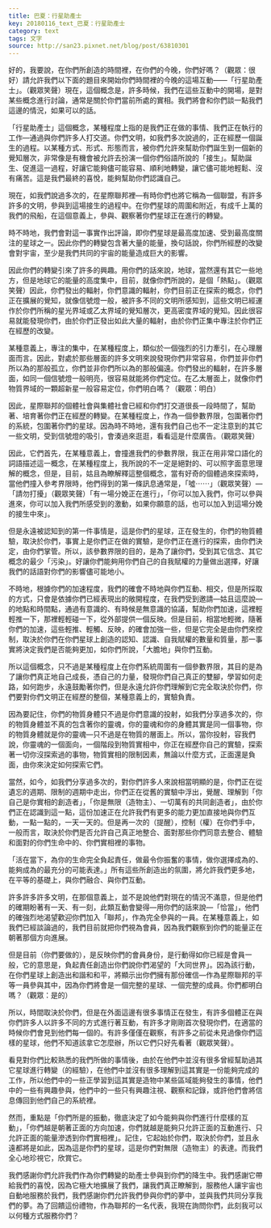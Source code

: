 ```yaml
---
title: 巴夏：行星助產士
key: 20180116_text_巴夏：行星助產士
category: text
tags: 文字
source: http://san23.pixnet.net/blog/post/63810301
---
```


好的，我要說，在你們所創造的時間裡，在你們的今晚，你們好嗎？（觀眾：很好）請允許我們以下面的題目來開始你們時間裡的今晚的這場互動——「行星助產士」。（觀眾笑聲）現在，這個概念是，許多時候，我們在這些互動中的開場，是對某些概念進行討論，通常是關於你們當前所處的實相。我們將會和你們談一點我們這邊的情況，如果可以的話。

「行星助產士」這個概念，某種程度上指的是我們正在做的事情、我們正在執行的工作—通過與你們許多人打交道。你們文明，如我們多次說過的，正在經歷一個誕生的過程。以某種方式、形式、形態而言，被你們允許來幫助你們誕生到一個新的覺知層次，非常像是有機會被允許去扮演一個你們俗語所說的「接生」。幫助誕生、促進這一過程，好讓它能夠儘可能容易、順利地轉變，讓它儘可能地輕鬆、沒有痛苦。這是我們最終的喜悅，能夠幫助你們認識自己。

現在，如我們說過多次的，在星際聯邦裡—有時你們也將它稱為一個聯盟，有許多許多的文明，參與到這場接生的過程中。在你們星球的周圍和附近，有成千上萬的我們的飛船，在這個意義上，參與、觀察著你們星球正在進行的轉變。

時不時地，我們會對這一事實作出評論，即你們星球是最高度加速、受到最高度關注的星球之一。因此你們的轉變包含著大量的能量，換句話說，你們所經歷的改變會對宇宙，至少是我們共同的宇宙的能量造成巨大的影響。

因此你們的轉變引來了許多的興趣。用你們的話來說，地球，當然還有其它一些地方，但是地球它的能量的高度集中，目前，就像你們所說的，是個「熱點」。（觀眾笑聲）因此，你們發出的輻射，你們意識的輻射，你們目前正在探索的概念，你們正在擴展的覺知，就像信號燈一般，被許多不同的文明所感知到，這些文明已經運作於你們所稱的星光界域或乙太界域的覺知層次，更高密度界域的覺知。因此很容易就能發現你們，由於你們正發出如此大量的輻射，由於你們正集中專注於你們正在經歷的改變。

某種意義上，專注的集中，在某種程度上，類似於一個強烈的引力牽引，在心理層面而言。因此，對處於那些層面的許多文明來說發現你們非常容易，你們並非你們所以為的那般孤立，你們並非你們所以為的那般偏遠。你們發出的輻射，在許多層面，如同一個信號燈一般明亮，很容易就能將你們定位。在乙太層面上，就像你們物質界域的一顆超新星一般容易定位，你們明白嗎？（觀眾：明白）

因此，星際聯邦的個體社會與集體社會已經和你們打交道很長一段時間了，幫助著、培育著你們正在經歷的轉變。在某種程度上，作為一個參數界限，包圍著你們的系統，包圍著你們的星球。因為時不時地，還有我們自己也不一定注意到的其它一些文明，受到信號燈的吸引，會湊過來逛逛，看看這是什麼廣告。（觀眾笑聲）

因此，它們首先，在某種意義上，會撞進我們的參數界限，我正在用非常口語化的詞語描述這一概念，在某種程度上，我所說的不一定是絕對的、可以照字面意思理解的概念，但是，目前，姑且為瞭解釋這整個概念，當有好奇的個體過來探索時，當他們撞入參考界限時，他們得到的第一條訊息通常是，「噓⋯⋯」（觀眾笑聲）—「請勿打擾」（觀眾笑聲）「有一場分娩正在進行」，「你可以加入我們，你可以參與進來，你可以加入我們所感受到的激動，如果你願意的話，也可以加入到這場分娩的接生中來」。

但是永遠被認知到的第一件事情是，這是你們的星球，正在發生的，你們的物質體驗，取決於你們，事實上是你們正在做的實驗，是你們正在進行的探索，由你們決定，由你們掌管。所以，該參數界限的目的，是為了讓你們，受到其它信念、其它概念的最少「污染」。好讓你們能夠用你們自己的自我賦權的力量做出選擇，好讓我們的話語對你們的影響儘可能地小。

不時地，根據你們的加速程度，我們的確會不時地與你們互動、相交，但是所採取的方式，只會是依據你們已經表現出的敞開程度，在我們受到邀請—姑且這麼說—的地點和時間點，通過有意識的、有時候是無意識的協議，幫助你們加速，這裡輕輕推一下，那裡輕輕碰一下，從外部提供一個反映。但是目前，相當地輕微，隨著你們的加速，這些輕推、輕觸、反映，的確會加強一些，但是它完全是由你們來控制，取決於你們在你們星球上創造的認知、認識、自我賦權的數量和質量，那一事實將決定我們是否能夠更加，如你們所說，「大膽地」與你們互動。

所以這個概念，只不過是某種程度上在你們系統周圍有一個參數界限，其目的是為了讓你們真正地自己成長，憑自己的力量，發現你們自己真正的雙腳，學習如何走路，如何跑步，永遠鼓勵著你們，但是永遠允許你們理解到它完全取決於你們，你們要對你們文明正在經歷的整個，某種意義上的，實驗負責。

因為要記住，你們的物質身體只不過是你們意識的投射，如我們分享過多次的，你的物質身體並不真的包含著你的靈魂，你的靈魂和你的身體其實是同一個事物，你的物質身體就是你的靈魂—只不過是在物質的層面上。所以，當你投射，容我們說，你靈魂的一個面向，一個階段到物質實相中，你正在經歷你自己的實驗，探索著一切你沒探索過的事物，物質實相的限制因素，無論以什麼方式，正面還是負面，由你來決定如何探索它們。

當然，如今，如我們分享過多次的，對你們許多人來說相當明顯的是，你們正在從遺忘的週期、限制的週期中走出，你們正在從舊的實驗中浮出，覺醒、理解到「你自己是你實相的創造者」，「你是無限（造物主）、一切萬有的共同創造者」，由於你們正在認識到這一點，這份加速正在允許我們有更多的能力更加直接地與你們互動，一點一點的，一天一天的。但是再一次的（提醒），控制（權）在你們手中，一般而言，取決於你們是否允許自己真正地整合、面對那些你們同意去整合、體驗和面對的你們生命中的、你們實相裡的事物。

「活在當下，為你的生命完全負起責任，做最令你振奮的事情，做你選擇成為的、能夠成為的最充分的可能表達。」所有這些所創造出的氛圍，將允許我們更多地，在平等的基礎上，與你們融合、與你們互動。

許多許多許多文明，在那個意義上，並不是說他們對現在的情況不滿意，但是他們的確期盼著有一天、有一刻，此類互動會變得—用你們的話來說—「恰當」，他們的確強烈地渴望歡迎你們加入「聯邦」，作為完全參與的一員。在某種意義上，如我們已經談論過的，我們目前就把你們視為會員，因為我們觀察到你們的能量正在朝著那個方向進展。

但是目前（你們要做的），是反映你們的會員身份，是行動得如你已經是會員一般，它的意思是，負起責任創造出你們說你們渴望的「大同世界」。因為該行動，在你們星球上創造出和諧和和平，將顯示出你們擁有那份確信—作為星際聯邦的平等一員參與其中，因為你們將會是一個完整的星球、一個完整的成員。你們都明白嗎？（觀眾：是的）

所以，時間取決於你們，但是在外面這邊有很多事情正在發生，有許多個體正在與你們許多人以許多不同的方式進行著互動，有許多才剛剛首次發現你們，在適當的時候你們會見到他們每一個的。有許多僅僅在觀察，有許多之前從未見過像你們這樣的星球，他們不知道該拿它怎麼辦，所以它們只好先看著（觀眾笑聲）。

看見對你們比較熟悉的我們所做的事情後，由於在他們中並沒有很多曾經幫助過其它星球進行轉變（的經驗），在他們中並沒有很多理解到這其實是一份能夠完成的工作，所以他們中的一些正學習到這其實是造物中某些區域能夠發生的事情，他們中的一些有興趣參與，他們中的一些只有興趣注視、觀察和記錄，或許他們會將信息傳回到他們自己的系統裡。

然而，重點是「你們所是的振動，徹底決定了如今能夠與你們進行什麼樣的互動」，「你們越是朝著正面的方向加速，你們就越是能夠只允許正面的互動進行、只允許正面的能量滲透到你們實相裡」。記住，它起始於你們，取決於你們，並且永遠都將是如此，因為這是你們的星球，這是你們對無限（造物主）的表達。而我們全心地珍視它，欣賞它。

我們感謝你們允許我們作為你們轉變的助產士參與到你們的降生中。我們感謝它帶給我們的喜悅，因為它極大地擴展了我們，讓我們真正瞭解到，服務他人讓宇宙也自動地服務於我們，我們感謝你們允許我們參與你們的夢中，並與我們共同分享我們的夢。為了回饋這份禮物，作為聯邦的一名代表，我現在詢問你們，此刻我可以以何種方式服務你們？

